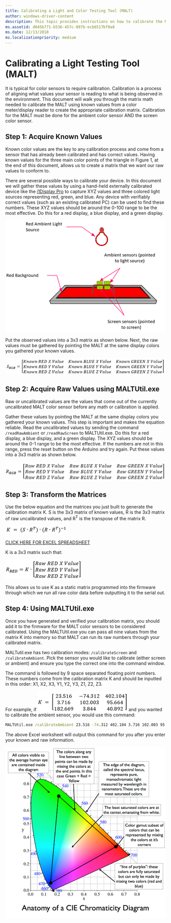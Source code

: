 ```yaml
---
title: Calibrating a Light and Color Testing Tool (MALT)
author: windows-driver-content
description: This topic provides instructions on how to calibrate the MALT (Microsoft Ambient Light Tool).
ms.assetid: d045b771-b536-457c-897b-ecb6517bf0a8
ms.date: 12/13/2018
ms.localizationpriority: medium
---
```


# Calibrating a Light Testing Tool (MALT)

It is typical for color sensors to require calibration. Calibration is a process of aligning what values your sensor is reading to what is being observed in the environment. This document will walk you through the matrix math needed to calibrate the MALT using known values from a color meter/display reader to create the appropriate calibration matrix. Calibration for the MALT must be done for the ambient color sensor AND the screen color sensor.

## Step 1: Acquire Known Values

Known color values are the key to any calibration process and come from a sensor that has already been calibrated and has correct values. Having known values for the three main color points of the triangle in Figure 1, at the end of this document, allows us to create a matrix that we want our raw values to conform to.

There are several possible ways to calibrate your device. In this document we will gather these values by using a hand-held externally calibrated device like the [i1Display Pro](https://www.xrite.com/categories/calibration-profiling/i1display-pro) to capture XYZ values and three colored light sources representing red, green, and blue. Any device with verifiably correct values (such as an existing calibrated PC) can be used to find these numbers. These XYZ values should be around the 0-100 range to be the most effective. Do this for a red display, a blue display, and a green display. 

![Calibration Visual](images/calibration-red.png)

Put the observed values into a 3x3 matrix as shown below. Next, the raw values must be gathered by pointing the MALT at the same display colors you gathered your known values.

![Srgb](images/srgb.png)

## Step 2: Acquire Raw Values using MALTUtil.exe

Raw or uncalibrated values are the values that come out of the currently uncalibrated MALT color sensor before any math or calibration is applied. 

Gather these values by pointing the MALT at the same display colors you gathered your known values. This step is important and makes the equation reliable. Read the uncalibrated values by sending the command ```/readRawAmbient``` or ```/readRawScreen``` to MALTUtil.exe. Do this for a red display, a blue display, and a green display. The XYZ values should be around the 0-1 range to be the most effective. If the numbers are not in this range, press the reset button on the Arduino and try again. Put these values into a 3x3 matrix as shown below.

![Srgb](images/rrgb.png)

## Step 3: Transform the Matrices

Use the below equation and the matrices you just built to generate the calibration matrix K. S is the 3x3 matrix of known values, R is the 3x3 matrix of raw uncalibrated values, and R<sup>T</sup> is the transpose of the matrix R.

![Calibration Formula](images/calibration.png)

[CLICK HERE FOR EXCEL SPREADSHEET](https://1drv.ms/x/s!ArMRS6_gMCd5vmkVn2rPrb31yfgp?e=CIIpKR)

K is a 3x3 matrix such that: 

![Calibration Proof](images/calibration-proof.png)

This allows us to use K as a static matrix programmed into the firmware through which we run all raw color data before outputting it to the serial out.

## Step 4: Using MALTUtil.exe

Once you have generated and verified your calibration matrix, you should add it to the firmware for the MALT color sensors to be considered calibrated. Using the MALTUtil.exe you can pass all nine values from the matrix K into memory so that MALT can run its raw numbers through your calibrated matrix.

MALTutil.exe has two calibration modes: ```/calibrateScreen``` and ```/calibrateAmbient```. Pick the sensor you would like to calibrate (either screen or ambient) and ensure you type the correct one into the command window.

The command is followed by 9 space separated floating point numbers. These numbers come from the calibration matrix K and should be inputted in this order: X1, X2, X3, Y1, Y2, Y3, Z1, Z2, Z3.

For example, if ![Calibration Example](images/calibration-example.png) and you wanted to calibrate the ambient sensor, you would use this command:
```cmd
MALTUtil.exe /calibrateAmbient 23.516 -74.312 402.104 3.716 102.003 95.664 182.669 3.844 40.892
```

The above Excel worksheet will output this command for you after you enter your known and raw information. 


![Figure 1](images/chromaticity-diagram.png)

